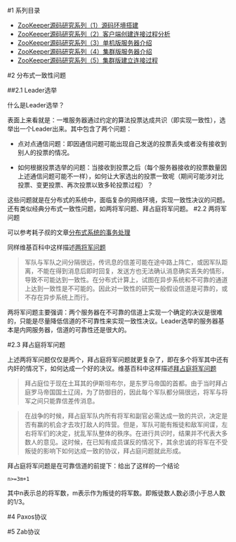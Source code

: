 #1 系列目录

-	[ZooKeeper源码研究系列（1）源码环境搭建](http://my.oschina.net/pingpangkuangmo/blog/484955)
-	[ZooKeeper源码研究系列（2）客户端创建连接过程分析](http://my.oschina.net/pingpangkuangmo/blog/486780)
-	[ZooKeeper源码研究系列（3）单机版服务器介绍](http://my.oschina.net/pingpangkuangmo/blog/491673)
-	[ZooKeeper源码研究系列（4）集群版服务器介绍](http://my.oschina.net/pingpangkuangmo/blog/495311)
-	[ZooKeeper源码研究系列（5）集群版建立连接过程](http://my.oschina.net/pingpangkuangmo/blog/496136)

#2 分布式一致性问题

##2.1 Leader选举

什么是Leader选举？

表面上来看就是：一堆服务器通过约定的算法投票达成共识（即实现一致性），选举出一个Leader出来。其中包含了两个问题：

-	点对点通信问题：即因通信问题可能出现自己发送的投票丢失或者没有接收到别人的投票的情况。

-	如何根据投票选举的问题：当接收到投票之后（每个服务器接收的投票数量因上述通信问题可能不一样），如何让大家选出的投票一致呢（期间可能涉对比投票、变更投票、再次投票以致多轮投票过程）？

这些问题就是在分布式的系统中，面临复杂的网络环境，实现一致性决议的问题。还有类似经典分布式一致性问题，如两将军问题、拜占庭将军问题。
#2.2 两将军问题

可以参考耗子叔的文章[分布式系统的事务处理](http://coolshell.cn/articles/10910.html)

同样维基百科中这样描述[两将军问题](https://zh.wikipedia.org/wiki/%E6%8B%9C%E5%8D%A0%E5%BA%AD%E5%B0%86%E5%86%9B%E9%97%AE%E9%A2%98)

>军队与军队之间分隔很远，传讯息的信差可能在途中路上阵亡，或因军队距离，不能在得到消息后即时回复，发送方也无法确认消息确实丢失的情形，导致不可能达到一致性。在分布式计算上，试图在异步系统和不可靠的通道上达到一致性是不可能的。因此对一致性的研究一般假设信道是可靠的，或不存在异步系统上而行。

两将军问题主要强调：两个服务器在不可靠的信道上实现一个确定的决议是很难的，只能是尽量降低信道的不可靠性来实现一致性决议。Leader选举的服务器基本是内网服务器，信道的可靠性还是很大的。

#2.3 拜占庭将军问题

上述两将军问题仅仅是两个，拜占庭将军问题就更复杂了，即在多个将军其中还有内奸的情况下，如何达成一个好的决议。维基百科中这样描述[拜占庭将军问题](https://zh.wikipedia.org/wiki/%E6%8B%9C%E5%8D%A0%E5%BA%AD%E5%B0%86%E5%86%9B%E9%97%AE%E9%A2%98)

>拜占庭位于现在土耳其的伊斯坦布尔，是东罗马帝国的首都。由于当时拜占庭罗马帝国国土辽阔，为了防御目的，因此每个军队都分隔很远，将军与将军之间只能靠信差传消息。

>在战争的时候，拜占庭军队内所有将军和副官必需达成一致的共识，决定是否有赢的机会才去攻打敌人的阵营。但是，军队可能有叛徒和敌军间谍，左右将军们的决定，扰乱军队整体的秩序。在进行共识时，结果并不代表大多数人的意见。这时候，在已知有成员谋反的情况下，其余忠诚的将军在不受叛徒的影响下如何达成一致的协议，拜占庭问题就此形成。

拜占庭将军问题是在可靠信道的前提下：给出了这样的一个结论

	n>=3m+1

其中n表示总的将军数，m表示作为叛徒的将军数。即叛徒数人数必须小于总人数的1/3。

#4 Paxos协议

#5 Zab协议
